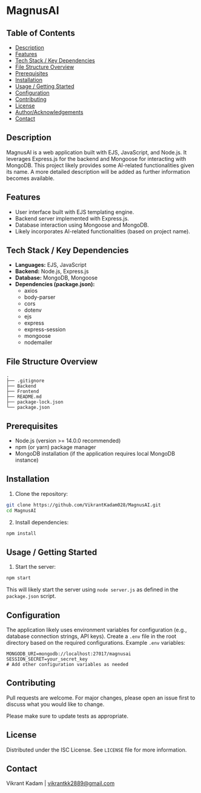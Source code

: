 # MagnusAI

## Table of Contents

- [Description](#description)
- [Features](#features)
- [Tech Stack / Key Dependencies](#tech-stack--key-dependencies)
- [File Structure Overview](#file-structure-overview)
- [Prerequisites](#prerequisites)
- [Installation](#installation)
- [Usage / Getting Started](#usage--getting-started)
- [Configuration](#configuration)
- [Contributing](#contributing)
- [License](#license)
- [Author/Acknowledgements](#authoracknowledgements)
- [Contact](#contact)

## Description

MagnusAI is a web application built with EJS, JavaScript, and Node.js. It leverages Express.js for the backend and Mongoose for interacting with MongoDB.  This project likely provides some AI-related functionalities given its name.  A more detailed description will be added as further information becomes available.

## Features

- User interface built with EJS templating engine.
- Backend server implemented with Express.js.
- Database interaction using Mongoose and MongoDB.
- Likely incorporates AI-related functionalities (based on project name).
<!-- TODO: Add more detailed feature list based on actual functionality -->

## Tech Stack / Key Dependencies

- **Languages:** EJS, JavaScript
- **Backend:** Node.js, Express.js
- **Database:** MongoDB, Mongoose
- **Dependencies (package.json):**
  - axios
  - body-parser
  - cors
  - dotenv
  - ejs
  - express
  - express-session
  - mongoose
  - nodemailer

## File Structure Overview

```
.
├── .gitignore
├── Backend
├── Frontend
├── README.md
├── package-lock.json
└── package.json
```

## Prerequisites

- Node.js (version >= 14.0.0 recommended)
- npm (or yarn) package manager
- MongoDB installation (if the application requires local MongoDB instance)

## Installation

1.  Clone the repository:
   ```bash
   git clone https://github.com/VikrantKadam028/MagnusAI.git
   cd MagnusAI
   ```
2.  Install dependencies:
   ```bash
   npm install
   ```

## Usage / Getting Started

1.  Start the server:
   ```bash
   npm start
   ```

   This will likely start the server using `node server.js` as defined in the `package.json` script.

<!-- TODO: Add instructions on accessing the frontend after starting the server -->

## Configuration

The application likely uses environment variables for configuration (e.g., database connection strings, API keys). Create a `.env` file in the root directory based on the required configurations. Example `.env` variables:

```
MONGODB_URI=mongodb://localhost:27017/magnusai
SESSION_SECRET=your_secret_key
# Add other configuration variables as needed
```

## Contributing

Pull requests are welcome. For major changes, please open an issue first to discuss what you would like to change.

Please make sure to update tests as appropriate.

## License

Distributed under the ISC License. See `LICENSE` file for more information.

## Contact
Vikrant Kadam | vikrantkk2889@gmail.com

